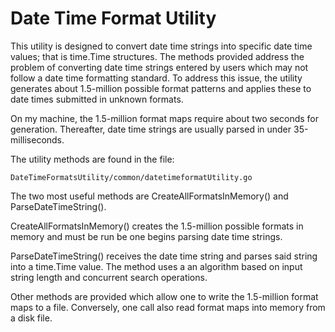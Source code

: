 # Date Time Format Utility

This utility is designed to convert date time strings into specific
date time values; that is time.Time structures. The methods provided
address the problem of converting date time strings entered by
users which may not follow a date time formatting standard. To
address this issue, the utility generates about 1.5-million possible
format patterns and applies these to date times submitted in unknown
formats. 

On my machine, the 1.5-million format maps require about two seconds
for generation. Thereafter, date time strings are usually parsed in
under 35-milliseconds.

The utility methods are found in the file:
  
    DateTimeFormatsUtility/common/datetimeformatUtility.go 
    
The two most useful methods are CreateAllFormatsInMemory() and 
ParseDateTimeString().

CreateAllFormatsInMemory() creates the 1.5-million possible formats
in memory and must be run be one begins parsing date time strings.

ParseDateTimeString() receives the date time string and parses
said string into a time.Time value. The method uses a an algorithm
based on input string length and concurrent search operations.

Other methods are provided which allow one to write the 1.5-million
format maps to a file. Conversely, one call also read format maps
into memory from a disk file. 